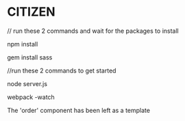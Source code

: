 # CITIZEN

// run these 2 commands and wait for the packages to install

npm install

gem install sass


//run these 2 commands to get started

node server.js

webpack -watch


The 'order' component has been left as a template